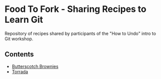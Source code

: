 # Food To Fork - Sharing Recipes to Learn Git

Repository of recipes shared by participants of the "How to Undo" intro to Git workshop.

## Contents

- [Butterscotch  Brownies](butterscotch-brownies/butterscotch-brownies.md)
- [Torrada](torrada/torrada.md)